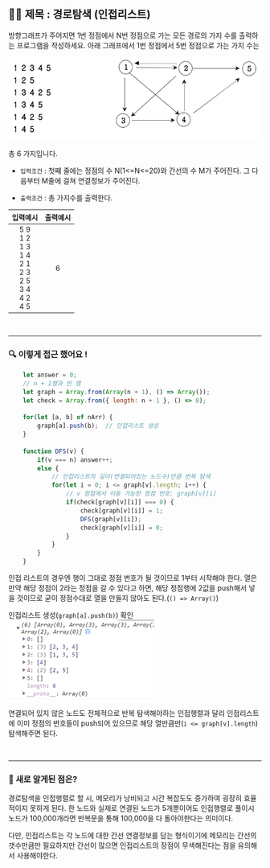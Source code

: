 ## ✍🏻 제목 : 경로탐색 (인접리스트)
방향그래프가 주어지면 1번 정점에서 N번 정점으로 가는 모든 경로의 가지 수를 출력하는 프로그램을 작성하세요. 아래 그래프에서 1번 정점에서 5번 정점으로 가는 가지 수는

![Alt text](image-1.png)

총 6 가지입니다.

- `입력조건` : 첫째 줄에는 정점의 수 N(1<=N<=20)와 간선의 수 M가 주어진다. 그 다음부터 M줄에 걸쳐 연결정보가 주어진다.

- `출력조건` : 총 가지수를 출력한다.

|입력예시|출력예시|
|:------:|:----:|
|5 9</br>1 2</br>1 3</br>1 4</br>2 1</br>2 3</br>2 5</br>3 4</br>4 2</br>4 5|6|

</br>

---

### 🔍 이렇게 접근 했어요 !

```javascript
    let answer = 0;
    // n + 1행과 빈 열
    let graph = Array.from(Array(n + 1), () => Array());
    let check = Array.from({ length: n + 1 }, () => 0);

    for(let [a, b] of nArr) {
        graph[a].push(b);  // 인접리스트 생성
    }

    function DFS(v) {
        if(v === n) answer++;
        else {
            // 인접리스트의 길이(연결되어있는 노드수)만큼 반복 탐색
            for(let i = 0; i <= graph[v].length; i++) {
                // v 정점에서 이동 가능한 정점 번호: graph[v][i] 
                if(check[graph[v][i]] === 0) {
                    check[graph[v][i]] = 1;
                    DFS(graph[v][i]);
                    check[graph[v][i]] = 0;
                }
            }
        }
    }
```
인접 리스트의 경우엔 행이 그대로 정점 번호가 될 것이므로 1부터 시작해야 한다. 열은 만약 해당 정점이 2라는 정점을 갈 수 있다고 하면, 해당 정점행에 2값을 push해서 넣을 것이므로 굳이 정점수대로 열을 만들지 않아도 된다.(`() => Array()`)

인접리스트 생성(`graph[a].push(b)`) 확인
![Alt text](image.png)

연결되어 있지 않은 노드도 전체적으로 반복 탐색해야하는 인접행렬과 달리 인접리스트에 이미 정점의 번호들이 push되어 있으므로 해당 열만큼만(`i <= graph[v].length`) 탐색해주면 된다.

</br>

---

### 🎉 새로 알게된 점은?
경로탐색을 인접행렬로 할 시, 메모리가 낭비되고 시간 복잡도도 증가하여 굉장히 효율적이지 못하게 된다. 한 노드와 실제로 연결된 노드가 5개뿐이어도 인접행렬로 풀이시 노드가 100,000개라면 반복문을 통해 100,000을 다 돌아야한다는 의미이다.

다만, 인접리스트는 각 노드에 대한 간선 연결정보를 담는 형식이기에 메모리는 간선의 갯수만큼만 필요하지만 간선이 많으면 인접리스트의 장점이 무색해진다는 점을 유의해서 사용해야한다. 